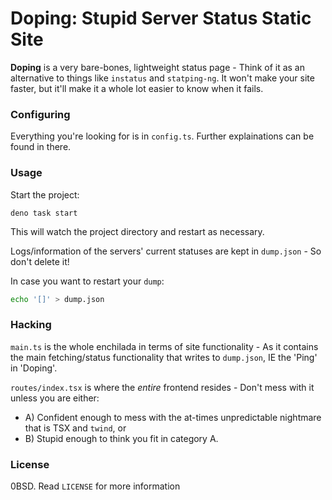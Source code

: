 # Doping: Stupid Server Status Static Site

**Doping** is a very bare-bones, lightweight status page - Think of it as an 
alternative to things like `instatus` and `statping-ng`. It won't make 
your site faster, but it'll make it a whole lot easier to know when it fails.

### Configuring

Everything you're looking for is in `config.ts`. Further explainations can be
found in there.

### Usage

Start the project:

```
deno task start
```

This will watch the project directory and restart as necessary.

Logs/information of the servers' current statuses are kept in `dump.json` -
So don't delete it!

In case you want to restart your `dump`:

```sh
echo '[]' > dump.json
```

### Hacking

`main.ts` is the whole enchilada in terms of site functionality - As it contains
the main fetching/status functionality that writes to `dump.json`, IE the 'Ping'
in 'Doping'.

`routes/index.tsx` is where the _entire_ frontend resides - Don't mess with it
unless you are either:

- A) Confident enough to mess with the at-times unpredictable nightmare that is TSX and
  `twind`, or
- B) Stupid enough to think you fit in category A.

### License

0BSD. Read `LICENSE` for more information
